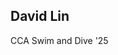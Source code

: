 ## David Lin

<!--
**davidlin149/davidlin149** is a ✨ _special_ ✨ repository because its `README.md` (this file) appears on your GitHub profile.

Here are some ideas to get you started:

- 🔭 I’m currently working on finishing high school at Canyon Crest
- 🌱 I’m currently learning Computer Science A with Mr. Hare
- 👯 I’m looking to collaborate on several projects with my table mates
- 🤔 I’m looking for help with using Git Hub effectively
- 💬 Ask me about CCA life
- 📫 How to reach me: I ain't letting you reach me
- 😄 Pronouns: he/him
- ⚡ Fun fact: Got nothing 
-->

CCA Swim and Dive '25
